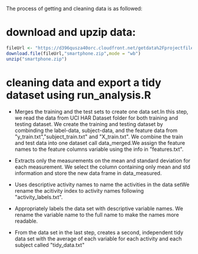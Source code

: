 
The process of getting and cleaning data is as followed:

# download and upzip data:
```R
fileUrl <- "https://d396qusza40orc.cloudfront.net/getdata%2Fprojectfiles%2FUCI%20HAR%20Dataset.zip"
download.file(fileUrl,"smartphone.zip",mode = "wb")
unzip("smartphone.zip")
```

# cleaning data and export a tidy dataset using run_analysis.R

- Merges the training and the test sets to create one data set.In this step, we read the data from UCI HAR Dataset folder for both training and testing dataset. We create the training and testing dataset by combinding the label-data, subject-data, and the feature data from "y_train.txt","subject_train.txt" and "X_train.txt". We combine the train and test data into one dataset call data_merged.We assign the feature names to the feature columns variable using the info in "features.txt".
  
- Extracts only the measurements on the mean and standard deviation for each measurement. We select the column containing only mean and std information and store the new data frame in data_measured. 
  
- Uses descriptive activity names to name the activities in the data setWe rename the acitivity index to activity names following "activity_labels.txt".
  
- Appropriately labels the data set with descriptive variable names. We rename the variable name to the full name to make the names more readable.

- From the data set in the last step, creates a second, independent tidy data set with the average of each variable for each activity and each subject called "tidy_data.txt"

